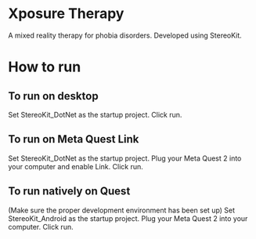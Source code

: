 # Xposure Therapy
A mixed reality therapy for phobia disorders. Developed using StereoKit.

# How to run
## To run on desktop
Set StereoKit_DotNet as the startup project. 
Click run.

## To run on Meta Quest Link
Set StereoKit_DotNet as the startup project. 
Plug your Meta Quest 2 into your computer and enable Link.
Click run.

## To run natively on Quest
(Make sure the proper development environment has been set up)
Set StereoKit_Android as the startup project. 
Plug your Meta Quest 2 into your computer.
Click run.